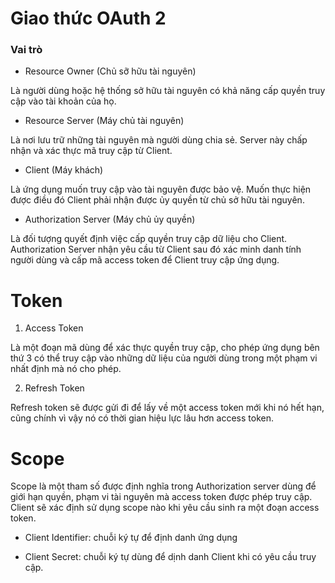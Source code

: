 # Giao thức OAuth 2
### Vai trò
* Resource Owner (Chủ sỡ hữu tài nguyên)

Là người dùng hoặc hệ thống sở hữu tài nguyên có khả năng cấp quyền truy cập vào tài khoản của họ.

* Resource Server (Máy chủ tài nguyên)

Là nơi lưu trữ những tài nguyên mà người dùng chia sẻ. Server này chấp nhận và xác thực mã truy cập từ Client.

* Client (Máy khách)

Là ứng dụng muốn truy cập vào tài nguyên được bảo vệ. Muốn thực hiện được điều đó Client phải nhận được ủy quyền từ chủ sở hữu tài nguyên.

* Authorization Server (Máy chủ ủy quyền)

Là đối tượng quyết định việc cấp quyền truy cập dữ liệu cho Client. Authorization Server nhận yêu cầu từ Client sau đó xác minh danh tính người dùng và cấp mã access token để Client truy cập ứng dụng.

# Token

1. Access Token

Là một đoạn mã dùng để xác thực quyền truy cập, cho phép ứng dụng bên thứ 3 có thể truy cập vào những dữ liệu của người dùng trong một phạm vi nhất định mà nó cho phép.

2. Refresh Token

Refresh token sẽ được gửi đi để lấy về một access token mới khi nó hết hạn, cũng chính vì vậy nó có thời gian hiệu lực lâu hơn access token. 

# Scope

Scope là một tham số được định nghĩa trong Authorization server dùng để giới hạn quyền, phạm vi tài nguyên mà access token được phép truy cập. Client sẽ xác định sử dụng scope nào khi yêu cầu sinh ra một đoạn access token.

* Client Identifier: chuỗi ký tự để định danh ứng dụng

* Client Secret: chuỗi ký tự dùng để dịnh danh Client khi có yêu cầu truy cập.

